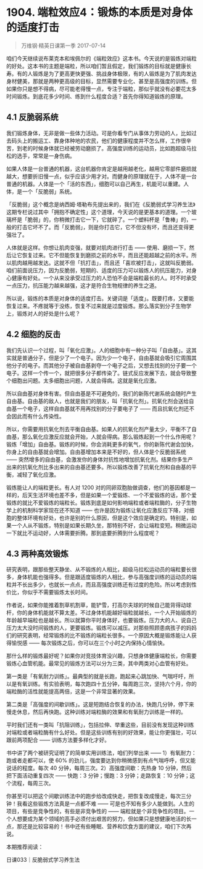 # 1904. 端粒效应4：锻炼的本质是对身体的适度打击
> 万维钢·精英日课第一季
2017-07-14

咱们今天继续说布莱克本和埃佩尔的《端粒效应》这本书。今天说的是锻炼对端粒的好处。这本书的主题是端粒，所以咱们暂且假定，我们锻炼的目标就是健康长寿。有的人锻炼是为了更高更快更强、挑战身体极限，有的人锻炼是为了肌肉发达身材健美，那就是两种更高级的目标，显然需要专业化、甚至是高强度的训练。但如果你只是想不得病，尽可能老得慢一点，专注于端粒，那似乎就没有必要花太多时间锻炼。到底花多少时间、练到什么程度合适？首先你得知道锻炼的原理。 

## 4.1 反脆弱系统

我们锻炼身体，无非是做一些体力活动。可是你看专门从事体力劳动的人，比如过去码头上的搬运工、靠身体种地的农民，他们的健康程度并不怎么样，工作很辛苦，到老的时候身体就已经被劳动磨损了。高强度训练的运动员，比如跑超级马拉松的选手，常常是一身伤病。

如果人体是一台普通的机器，这台机器你肯定是越用越老化，越用它零部件磨损就越大，想要折旧慢一点，似乎应该少用才对。而健身的原理就在于，人体不是一台普通的机器。人体是一个「活的东西」，细胞可以自己再生，机能可以重建。人体，是一个「反脆弱」系统。

「反脆弱」这个概念是纳西姆·塔勒布先提出来的，我们在《反脆弱式学习养生法》这期专栏说过其中「拥抱不确定性」这个道理，今天说的是更基本的道理。一个玻璃杯是「脆弱」的，你稍微打击它一下，它就碎了。一个塑料杯是「鲁棒」的，一般的打击它坏不了。而「反脆弱」，则是你打击它，它不但没有坏，而且还变得更强壮了。

人体就是这样。你想让肌肉变强，就要对肌肉进行打击 —— 使用、磨损一下，然后让它恢复过来。它不但能恢复到磨损之前的水平，而且还能超越之前的水平。所以肌肉越用越发达。这就不但「抗打击」，而且还「喜欢被打击」，这就叫反脆弱。咱们前面说压力，因为反脆弱，短期的、适度的压力可以锻炼人的抗压能力，对身心健康有好处。一个从来没承受过压力的人恐怕不会是端粒最长的人。时不时承受一点压力，抗压能力越来越强，这才是符合生物规律的养生之道。

所以说，锻炼的本质是对身体的适度打击。关键词是「适度」。既要打疼，又要能恢复过来。不疼就等于没练，恢复不过来就是过度锻炼。那么落实到分子生物学上，锻炼对人的好处是什么呢？ 

## 4.2 细胞的反击

我们先认识一个过程，叫「氧化应激」。人的细胞中有一种分子叫「自由基」。这其实就是普通分子，但是少了一个电子。因为少一个电子，自由基就会吸引它周围其他分子的电子。而其他分子被自由基剥夺一个电子之后，又想去找别的分子要一个电子。这样一个传一个，就把很多分子都传染了。链式反应发展下去，就会导致整个细胞出问题。太多细胞出问题，人就会得病。这就是氧化应激。

所以自由基对身体有害。但自由基是不可避免的，我们的新陈代谢系统会随时产生自由基。自由基的敌人，也就是我们的朋友，叫「抗氧化剂」。抗氧化剂会送给自由基一个电子，这样自由基就不用再找别的分子要电子了 —— 而且抗氧化剂还不会因此而有什么传染性。

所以，你需要用抗氧化剂去平衡自由基。如果人的抗氧化剂产量太少，平衡不了自由基，那么氧化应激反应就会开始，人就会得病。那么锻炼起到一个什么作用呢？锻炼「增加」自由基。锻炼的时候，你会消耗更多的氧气，你的新陈代谢会加快，你身上的自由基就会增加。自由基增加本来是不好的，但人体是个反脆弱系统 —— 突然增多的自由基，会激发你的身体対抗性地增加抗氧化剂。结果你多生产出来的抗氧化剂比多出来的自由基还要多。所以锻炼改善了抗氧化剂和自由基的平衡，减轻了氧化应激。

锻炼能让人的端粒更长。有人对 1200 对的同卵双胞胎做调查，他们的基因都是一样的，后天生活环境也差不多，但是如果一个爱锻炼、一个不爱锻炼的话，那个爱锻炼的就比不爱锻炼的端粒长。锻炼到底是如何影响端粒或者端粒酶的，分子生物学上的机制科学家现在还不知道 —— 也许是因为锻炼让氧化应激反应下降，对细胞的整体环境有好处，也许是别的什么原因，但是这个效应是确定的。特别是，如果一个人从不锻炼，特别是如果长期久坐，那特别不好，会让端粒变短。稍微运动一下就比不运动好，人体需要折腾。那到底要折腾到什么程度呢？ 

## 4.3 两种高效锻炼

研究表明，跟那些整天静坐、从不锻炼的人相比，超级马拉松运动员的端粒要长很多，身体机能也强得多。但是跟适度锻炼的人相比，参与高强度训练的运动员的端粒并不长出多少，也就长一点点，而且高强度训练还有过度的危险。所以考虑到性价比，你似乎不需要锻炼太长时间。

作者说，如果你能推着割草机割草，能铲雪，打高尔夫球的时候自己能背得动球杆，你的身体机能就不算太差。不过身体机能越好端粒就越长，一个人开始锻炼的年龄越早端粒也是越长。所以就算你平时身体好，也要锻炼。压力大的人、说自己压力太大没时间锻炼的人，更要锻炼。锻炼可以减压。对那些照顾患病孩子的妈妈们的研究表明，经常锻炼的比不锻炼的端粒长很多。一个原因大概是锻炼能让人获得愉悦感 —— 每次锻炼之后，你可以在三个小时之内保持心情愉快。

那什么样的锻炼最好呢？如果你对竞技体育没兴趣，只想身体健康端粒长，你需要锻炼心血管机能。最常见的锻炼方法可以分为三类，其中两类对心血管有好处。

第一类是「有氧耐力训练」。最典型的就是长跑，跑起来心跳加快、气喘吁吁，所以是有氧训练。有实验表明，每次跑四十五分钟，每周跑三次，坚持六个月，你的端粒酶的活性就能提高两倍，这是一个非常显著的效果。

第二类是「高强度的间歇训练」。这是短跑结合恢复的办法，快跑几分钟，停下来慢走休息，然后再快跑。这种训练对端粒酶的效果和有氧耐力训练是一样的。

平时我们还有一类叫「抗阻训练」，包括拉伸、举重这些，目前没有发现这种训练对端粒或者端粒酶有什么好处。但是这些训练有别的好效果，能让你更强壮，可以跟前两项配合 —— 训练方法要多样化才好。

书中讲了两个被研究证明了的简单实用训练法，咱们列举出来 —— 1）有氧耐力：跑或者走都可以，使 60% 的劲儿，强度要达到你稍微感到有点气喘呼呼，但又能说话的程度。每次 40 分钟，每周三次。2）高强度间歇：先热身 10 分钟，然后把下面活动重复四次 —— 快跑：3 分钟；慢跑：3 分钟；走路恢复：10 分钟；这个流程，每周三次。

你甚至可以把这个间歇训练法中的跑步给改成快走，把恢复改成慢走，每次三分钟！我看这些锻炼方法真是一点都不难 —— 可是也不知有多少人能做到。人生的项目，有些是竞争性的，有些是非竞争性的 —— 端粒就是个非竞争性的项目。一个人想要成为某个领域的高手必须付出艰苦的努力，但如果只是想健康地活的长一点，那还是比较容易的！书中还有些睡眠、营养和饮食方面的建议，咱们下次再说。 

本期推荐阅读：

日课033｜反脆弱式学习养生法